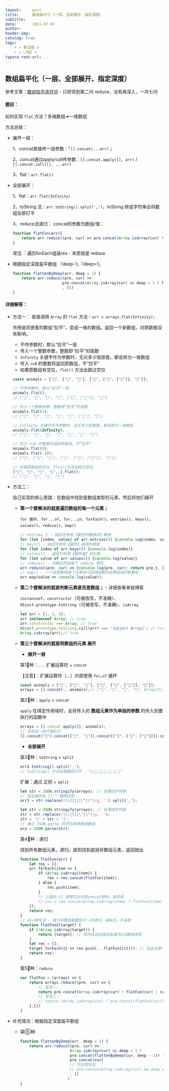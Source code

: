 ```yaml
---
layout:     post
title:      数组扁平化（一层、全部展开、指定深度）
subtitle:  
date:       2021-07-07
author:     
header-img: 
catalog: true
tags:
    - < 算法题 >
    - < LTN2 >
typora-root-url: ..
---
```


## 数组扁平化（一层、全部展开、指定深度）

参考文章：[数组拍平连环问](https://segmentfault.com/a/1190000021366004) - 只研究到第二问 reduce，没有再深入，一共七问

#### 题目：

如何实现 `flat` 方法？多维数组=>一维数组

方法总结：

- 展开一层：

    1、concat直接传一组参数：『`[].concat(...arr)` 』

    2、concat通过apply/call传参数：`[].concat.apply([], arr)` / `[].concat.call([], ...arr)`

    3、flat：`arr.flat()`

- 全部展开：

    1、flat：`arr.flat(Infinity)`

    2、toString 法：`arr.toString().split(',')`，toString 转成字符串会将数组全部打平

    3、reduce法递归： concat的参数为数组/值：

    ```js
    function flatFun(arr){
        return arr.reduce((pre, cur) => pre.concat(Array.isArray(cur) ? flatFun(cur) : cur), [])
    }
    ```

    常见 ：遍历forEach组装res - 本质就是 reduce

- 根据指定深度扁平数组 『deep-1』『deep>1』

    ```js
    function flattenByDeep(arr, deep = 1) {
        return arr.reduce((pre, cur) =>
                          pre.concat(Array.isArray(cur) && deep > 1 ? flattenByDeep(cur, deep - 1) : cur)
                          , [])
    }
    ```

    





#### 详细解答：

- 方法一： 直接调用 `Array` 的 `flat` 方法 - `arr = arrays.flat(Infinity);`

    作用是将嵌套的数组“拉平”，变成一维的数组。返回一个新数组，对原数据没有影响。

    - 不传参数时，默认“拉平”一层
    - 传入一个整数参数，整数即“拉平”的层数
    - `Infinity` 关键字作为参数时，无论多少层嵌套，都会转为一维数组
    - 传入 `<=0` 的整数将返回原数组，不“拉平”
    - 如果原数组有空位，`flat()` 方法会跳过空位

    ```js
    const animals = ["🐷", ["🐶", "🐶"], ["🐶", ["🐑", ["🐲"]], "🐷"]];
    
    // 不传参数时，默认“拉平”一层
    animals.flat();
    // ["🐷", "🐶", "🐶", "🐶", ["🐑", ["🐲"]], "🐷"]
    
    // 传入一个整数参数，整数即“拉平”的层数
    animals.flat(2);
    // ["🐷", "🐶", "🐶", "🐶", "🐑", ["🐲"], "🐷"]
    
    // Infinity 关键字作为参数时，无论多少层嵌套，都会转为一维数组
    animals.flat(Infinity);
    // ["🐷", "🐶", "🐶", "🐶", "🐑", "🐲", "🐷"]
    
    // 传入 <=0 的整数将返回原数组，不“拉平”
    animals.flat(0);
    animals.flat(-10);
    // ["🐷", ["🐶", "🐶"], ["🐶", ["🐑", ["🐲"]], "🐷"]]
    
    // 如果原数组有空位，flat()方法会跳过空位
    ["🐷", "🐶", "🐂", "🐎",,].flat();
    // ["🐷", "🐶", "🐂", "🐎"]
    ```

- 方法二：

    自己实现的核心思路：在数组中找到是数组类型的元素，然后将他们展开

    - **第一个要解决的就是遍历数组的每一个元素；**

        `for 循环`、`for...of`、`for...in`、`forEach()`、`entries()`、`keys()`、`values()`、`reduce()`、`map()`

        ```js
        // entries（）- 返回可枚举【属性的键值对】数组
        for (let [index, value] of arr.entries()) {console.log(index, value)}
        // keys() - 返回可枚举【属性】组成的数组
        for (let index of arr.keys()) {console.log(index)}
        // values() - 返回可枚举【属性值】的对象
        for (let value of arr.values()) {console.log(value)}
        // reduce() - 详细见同目录下 reduce 博文
        arr.reduce((pre, cur) => {console.log(pre, cur); return pre;}, []);
        // map() - 一个由原数组每个元素执行回调函数的结果组成的新数组
        arr.map(value => console.log(value));
        ```

    - **第二个要解决的就是判断元素是否是数组；** - 详细查看单独博客

        `instanceof`、`constructor`（可被改写，不准确）、`Object.prototype.toString`（可被改写，不准确）、`isArray`

        ```js
        let arr = [1, 2, 3];
        arr instanceof Array; // true
        arr.constructor === Array; // true
        Object.prototype.toString.call(arr) === '[object Array]'; // true
        Array.isArray(arr);// true
        ```

    - **第三个要解决的就是将数组的元素 展开**

        - **展开一层**

        第1⃣️种：`...` 扩展运算符 + `concat`

        【注意】：扩展运算符（...）内部使用 `for…of` 循环

        ```javascript
        const animals = ["🐷", ["🐶", "🐶"], ["🐶", ["🐑", ["🐲"]], "🐷"]];
        arrays = [].concat(...animals);// ["🐷", "🐶", "🐶", "🐶", Array(2), "🐷"]
        ```

        第2⃣️种：`apply` + `concat`

        `apply` 在绑定作用域时，会将传入的 **数组元素作为单独的参数** 的传入到要执行的函数中

        ```js
        arrays = [].concat.apply([], animals);
        // 实际逐一执行类似于
        [].concat("🐷").concat(["🐶", "🐶"]).concat(["🐶", ["🐑", ["🐲"]]]).concat("🐷");
        ```

        -  **全部展开**

        第3⃣️种：`toString` + `split`

        ```js
        arr2.toString().split(',');
        // toString() 方法会把数组打平 - "🐷,🐶,🐶,🐶,🐑,🐲,🐷"
        ```

        扩展：通过 正则 + `split`

        ```js
        let str = JSON.stringify(arrays); // 处理成字符串
        // 将全局所有 []"" 替换成空
        arr1 = str.replace(/(\]|\[|\"|\")/g, '').split(',');
        ```

        ```js
        let str = JSON.stringify(arrays); // 处理成字符串
        str = str.replace(/(\]|\[|\"|\")/g, '');
        str = '[' + str + ']';
        // 通过 JSON.parse 将字符串转换成数组
        ary = JSON.parse(str);
        ```

        第4⃣️种：递归

        找到所有数组元素，递归，直到找到底层非数组元素，返回抛出

        ```js
        function flatFun(arr) {
            let res = [];
            arr.forEach(item => {
                if (Array.isArray(item)) {
                    res = res.concat(flatFun(item));
                } else {
                    res.push(item);
                }
                // 上面的 if 逻辑可以利用concat特性，简写成
                // res = res.concat(Array.isArray(item) ? flatFun(item) : item)
            });
            return res;
        }
        // 另一种写法 - 每次非数组都要执行一次递归，消耗大，不采用
        function flatFun2(target) {
            if (!Array.isArray(target)) {
                return [target]; // 同时在这边返回长度为1的数组类型
            }
            let res = [];
            target.forEach(it => res.push(...flatFun2(it))); // 这边注意一定要加 ... 因为返回的res都是数组
            return res;
        }
        ```
        
        第5⃣️种：`reduce`
        
        ```js
        var flatFun = (arrays) => {
            return arrays.reduce((pre, cur) => {
        		// 写法一：        
                return pre.concat(Array.isArray(cur) ? flatFun(cur) : cur);
                // 写法二：
                // return (Array.isArray(cur) ? pre.concat(flatFun(cur)) : pre.concat(cur));
            },[])
        }
        ```
        

- 补充情况：根据指定深度扁平数组

    - 第⑥种

        ```js
        function flattenByDeep(arr, deep = 1) {
            return arr.reduce((pre, cur) =>
                              Array.isArray(cur) && deep > 1 ?
                              pre.concat(flattenByDeep(cur, deep - 1)) :
                              pre.concat(cur)
                              // 可以简写成 
                              // pre.concat(Array.isArray(cur) && deep > 1 ? flattenByDeep(cur, deep - 1) : cur)
                              , []
                             )
        }
        ```

        
